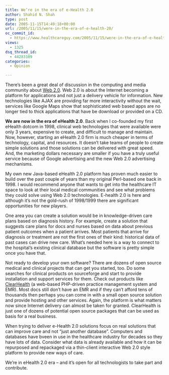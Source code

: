 ```yaml
---
title: We’re in the era of e-Health 2.0
author: Shahid N. Shah
type: post
date: 2005-11-15T14:49:18+00:00
url: /2005/11/15/were-in-the-era-of-e-health-20/
oc_commit_id:
  - https://www.healthcareguy.com/2005/11/15/were-in-the-era-of-e-health-20/1478768914
views:
  - 1325
dsq_thread_id:
  - 44283109
categories:
  - Opinion

---
```

There&#8217;s been a great deal of discussion in the computing and media community about [Web 2.0][1]. Web 2.0 is about the Internet becoming a platform for applications and not just a delivery vehicle for information. New technologies like AJAX are providing far more interactivity without the wait, services like Google Maps show that sophisticated web based apps are no longer tied to thick applications that have be download or provided on a CD.

**We are now in the era of eHealth 2.0**. Back when I co-founded my first eHealth dotcom in 1998, clinical web technologies that were available were only 3 years, expensive to create, and difficult to manage and maintain. Now, however, starting an eHealth 2.0 firm is much cheaper in terms of technology, capital, and resources. It doesn&#8217;t take teams of people to create simple solutions and those solutions can be delivered with great speed. And, the marketing dollars necessary are smaller if you have a truly useful service because of Google advertising and the new Web 2.0 advertising mechanisms.

My own new Java-based eHealth 2.0 platform has proven much easier to build over the past couple of years than my original Perl-based one back in 1998. I would recommend anyone that wants to get into the healthcare IT space to look at their local medical communities and see what problems they could solve using Web 2.0 technologies. E-health 2.0 is here and although it&#8217;s not the gold-rush of 1998/1999 there are significant opportunities for new players.

One area you can create a solution would be in knowledge-driven care plans based on diagnosis history. For example, create a solution that suggests care plans for docs and nurses based on data about previous patient outcomes when a patient arrives. Most patients that arrive for diagnosis or treatment are not the first ones of their kind: historical data of past cases can drive new care. What&#8217;s needed here is a way to connect to the hospital&#8217;s existing clinical database but the software is pretty simple once you have that.

Not ready to develop your own software? There are dozens of open source medical and clinical projects that can get you started, too. Do some searches for clinical products on sourceforge and start to provide installation and support services for them. Check out products like [ClearHealth][2] (a web-based PHP-driven practice management system and EMR). Most docs still don&#8217;t have an EMR and if they can&#8217;t afford tens of thousands then perhaps you can come in with a small open source solution and provide hosting and other services. Again, the platform is what matters now since Internet delivery can almost be taken for granted. ClearHealth is just one of dozens of potential open source packages that can be used as basis for a real business.

When trying to deliver e-Health 2.0 solutions focus on real solutions that can improve care and not &#8220;just another database&#8221;. Computers and databases have bveen in use in the healthcare industry for decades so they have lots of data. Consider what data is already available and how it can be repurposed and repackaged via a thin-client interactive Web 2.0 style platform to provide new ways of care.

We&#8217;re in eHealth 2.0 era &#8211; and it&#8217;s open for all technologists to take part and contribute.

 [1]: http://www.web2con.com/
 [2]: http://freshmeat.net/projects/clearhealth/?branch_id=57330&release_id=211218